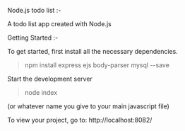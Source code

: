 Node.js todo list :-

A todo list app created with Node.js

Getting Started :-

To get started, first install all the necessary dependencies.

>npm install express ejs body-parser mysql --save

Start the development server

>node index

(or whatever name you give to your main javascript file)

To view your project, go to: http://localhost:8082/
